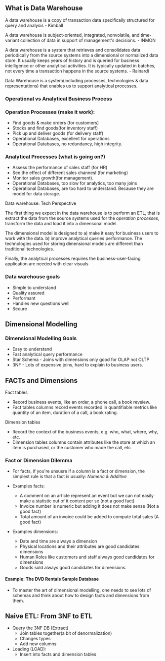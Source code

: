 ## What is Data Warehouse
A data warehouse is a copy of transaction data specifically structured for query and analysis - Kimball

A data warehouse is subject-oriented, integrated, nonvolatile, and time-variant collection of data in support of management's decisions. - INMON

A data warehouse is a system that retrieves and consolidates data periodically from the source systems into a dimensional or normalized data store. It usually keeps years of history and is queried for business intelligence or other analytical activities. It is typically updated in batches, not every time a transaction happens in the source systems. - Rainardi

Data Warehouse is a system(including processes, technologies & data representations) that enables us to support analytical processes.

### Operational vs Analytical Business Process

### Operation Processes (make it work):
-   Find goods & make orders (for customers)
-   Stocks and find goods(for inventory staff)
-   Pick up and deliver goods (for delivery staff)
-   Operational Databases, excellent for operations
-   Operational Databases, no redundancy, high integrity.

### Analytical Processes (what is going on?)
-   Assess the performance of sales staff (for HR)
-   See the effect of different sales channesl (for marketing)
-   Monitor sales growth(for management).
-   Operational Databases, too slow for analytics, too many joins
-   Operational Databases, are too hard to understand. Because they are model for data storage.


Data warehouse: Tech Perspective
 
The first thing we expect in the data warehouse is to perform an ETL, that is extract the data from the source systems used for the *operation processes*, transform the data and load it into a dimensonal model.

The dimensional model is designed to a) make it easy for business users to work with the data. b) improve analytical queries performance. The technologies used for storing dimensional models are different than traditional technologies.

Finally, the analytical processes requires the business-user-facing application are needed with clear visuals

### Data warehouse goals
-   Simple to understand
-   Quality assured
-   Performant
-   Handles new questions well
-   Secure

## Dimensional Modelling
### Dimensional Modelling Goals
-   Easy to understand
-   Fast analytical query performance
-   Star Schema - Joins with dimensions only good for OLAP not OLTP
-   3NF - Lots of expensive joins, hard to explain to business users.

## FACTs and Dimensions
Fact tables
-   Record business events, like an order, a phone call, a book reveiew.
-   Fact tables columns record events recorded in quantifiable metrics like quantity of an item, duration of a call, a book rating.

Dimension tables
-   Record the context of the business events, e.g. who, what, where, why, etc.
-   Dimension tables columns contain attributes like the store at which an item is purchased, or the customer who made the call, etc

### Fact or Dimension Dilemma
-   For facts, if you're unsusre if a column is a fact or dimension, the simplest rule is that a fact is usually: *Numeric & Additive*

-   Examples facts:
    -   A comment on an article represent an event but we can not easily make a statistic out of it content per se (not a good fact)
    -   Invoice number is numeric but adding it does not make sense (Not a good fact)
    -   Total amount of an invoice could be added to compute total sales (A good fact)

-   Examples dimensions:
    -   Date and time are always a dimension
    -   Physical locations and their attributes are good candidates dimensions
    -   Human Roles like customers and staff always good candidates for dimensions
    -   Goods sold always good candidates for dimensions.

#### Example: The DVD Rentals Sample Database
-   To master the art of dimensional modelling, one needs to see lots of schemas and think about how to design facts and dimensions from them. 

## Naive ETL: From 3NF to ETL
-   Query the 3NF DB (Extract)
    -   Join tables together(a bit of denormalization)
    -   Changes types
    -   Add new columns
-   Loading (LOAD):
    -   Insert into facts and dimension tables